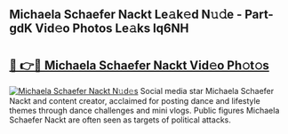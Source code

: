 ## Michaela Schaefer Nackt Le𝚊k𝚎d N𝚞𝚍e - Part-gdK Vid𝚎o Photos Le𝚊ks lq6NH

# <h2><a href="http://fb64952.evod.top/?m=Michaela+Schaefer+Nackt">🔗 👉🔴 Michaela Schaefer Nackt Vid𝚎o Ph𝚘t𝚘s</a></h2>

[![Michaela Schaefer Nackt N𝚞d𝚎s](https://i.imgur.com/8V9OHl7.gif)](http://fb64952.evod.top/?m=Michaela+Schaefer+Nackt)
Social media star Michaela Schaefer Nackt and content creator, acclaimed for posting dance and lifestyle themes through dance challenges and mini vlogs. Public figures Michaela Schaefer Nackt are often seen as targets of political attacks. 
